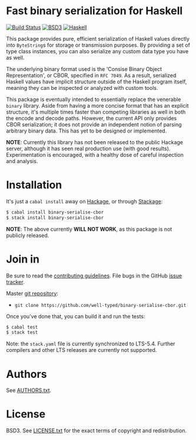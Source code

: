 # Fast binary serialization for Haskell

[![Build Status](https://travis-ci.org/well-typed/binary-serialise-cbor.png?branch=master)](https://travis-ci.org/well-typed/binary-serialise-cbor)
[![BSD3](http://b.repl.ca/v1/license-BSD-blue.png)](http://en.wikipedia.org/wiki/BSD_License)
[![Haskell](http://b.repl.ca/v1/language-haskell-lightgrey.png)](http://www.haskell.org)

This package provides pure, efficient serialization of Haskell values directly
into `ByteString`s for storage or transmission purposes. By providing a set of
type class instances, you can also serialize any custom data type you have as
well.

The underlying binary format used is the 'Consise Binary Object
Representation', or CBOR, specified in `RFC 7049`. As a result, serialized
Haskell values have implicit structure outside of the Haskell program itself,
meaning they can be inspected or analyzed with custom tools.

This package is eventually intended to essentially replace the venerable
`binary` library. Aside from having a more concise format that has an
explicit structure, it's multiple times faster than competing libraries
as well in both the encode and decode paths. However, the current API only
provides CBOR serialization; it does not provide an independent notion of
parsing arbitrary binary data. This has yet to be designed or implemented.

**NOTE**: Currently this library has not been released to the public Hackage
server, although it has seen real production use (with good results).
Experimentation is encouraged, with a healthy dose of careful inspection and
analysis.

# Installation

It's just a `cabal install` away on [Hackage][], or through [Stackage][]:

```bash
$ cabal install binary-serialise-cbor
$ stack install binary-serialise-cbor
```

**NOTE**: The above currently **WILL NOT WORK**, as this package is not
publicly released.

[Hackage]:  https://hackage.haskell.org/package/binary-serialise-cbor
[Stackage]: https://www.stackage.org

# Join in

Be sure to read the [contributing guidelines][contribute]. File bugs
in the GitHub [issue tracker][].

Master [git repository][gh]:

* `git clone https://github.com/well-typed/binary-serialise-cbor.git`

Once you've done that, you can build it and run the tests:

```bash
$ cabal test
$ stack test
```

Note: the `stack.yaml` file is currently synchronized to LTS-5.4. Further
compilers and other LTS releases are currently not supported.

[contribute]: https://github.com/well-typed/binary-serialise-cbor/blob/master/CONTRIBUTING.md
[issue tracker]: http://github.com/well-typed/binary-serialise-cbor/issues
[gh]: http://github.com/well-typed/binary-serialise-cbor

# Authors

See
[AUTHORS.txt](https://raw.github.com/well-typed/binary-serialise-cbor/master/AUTHORS.txt).

# License

BSD3. See
[LICENSE.txt](https://raw.github.com/well-typed/binary-serialise-cbor/master/LICENSE.txt)
for the exact terms of copyright and redistribution.
